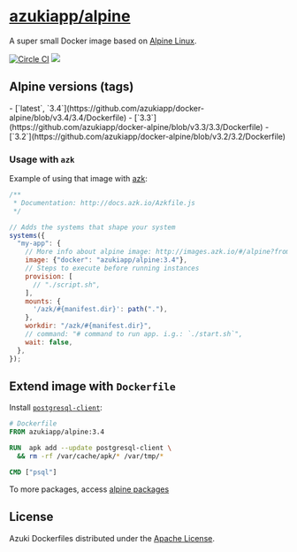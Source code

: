 [azukiapp/alpine](http://images.azk.io/#/alpine)
==================

A super small Docker image based on [Alpine Linux][alpine].

[![Circle CI][circleci-badge]][circleci]
[![][imagelayers-badge]][imagelayers]

Alpine versions (tags)
---

<versions>
- [`latest`, `3.4`](https://github.com/azukiapp/docker-alpine/blob/v3.4/3.4/Dockerfile)
- [`3.3`](https://github.com/azukiapp/docker-alpine/blob/v3.3/3.3/Dockerfile)
- [`3.2`](https://github.com/azukiapp/docker-alpine/blob/v3.2/3.2/Dockerfile)
</versions>

### Usage with `azk`

Example of using that image with [azk][azk]:

```javascript
/**
 * Documentation: http://docs.azk.io/Azkfile.js
 */

// Adds the systems that shape your system
systems({
  "my-app": {
    // More info about alpine image: http://images.azk.io/#/alpine?from=images-azkfile-alpine
    image: {"docker": "azukiapp/alpine:3.4"},
    // Steps to execute before running instances
    provision: [
      // "./script.sh",
    ],
    mounts: {
      '/azk/#{manifest.dir}': path("."),
    },
    workdir: "/azk/#{manifest.dir}",
    // command: "# command to run app. i.g.: `./start.sh`",
    wait: false,
  },
});
```

## Extend image with `Dockerfile`

Install [`postgresql-client`][postgresql-client]:

```dockerfile
# Dockerfile
FROM azukiapp/alpine:3.4

RUN  apk add --update postgresql-client \
  && rm -rf /var/cache/apk/* /var/tmp/*

CMD ["psql"]
```

To more packages, access [alpine packages][alpine-packages]

## License

Azuki Dockerfiles distributed under the [Apache License][license].

[azk]: http://azk.io
[postgresql-client]: https://pkgs.alpinelinux.org/package/main/x86_64/postgresql-client
[alpine-packages]: http://pkgs.alpinelinux.org/
[alpine]: http://alpinelinux.org/

[issues]: https://github.com/azukiapp/docker-alpine/issues

[circleci]: https://circleci.com/gh/azukiapp/docker-alpine
[circleci-badge]: https://circleci.com/gh/azukiapp/docker-alpine.svg?style=svg

[imagelayers]: https://imagelayers.io/?images=azukiapp/alpine:latest,azukiapp/alpine:3.4,azukiapp/alpine:3.3,azukiapp/alpine:3.2
[imagelayers-badge]: https://imagelayers.io/badge/azukiapp/elixir:latest.svg

[license]: ./LICENSE
